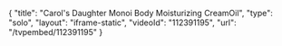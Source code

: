 {
    "title": "Carol's Daughter Monoi Body Moisturizing CreamOil",
    "type": "solo",
    "layout": "iframe-static",
    "videoId": "112391195",
    "url": "\/tvpembed\/112391195"
}